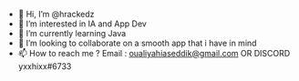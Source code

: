 - 👋 Hi, I’m @hrackedz
- 👀 I’m interested in IA and App Dev
- 🌱 I’m currently learning Java
- 💞️ I’m looking to collaborate on a smooth app that i have in mind
- 📫 How to reach me ? Email : oualiyahiaseddik@gmail.com
OR DISCORD   yxxhixx#6733


